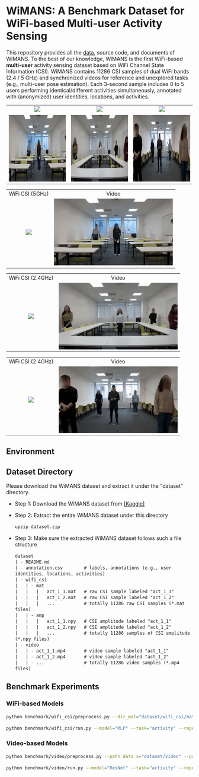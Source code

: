 # WiMANS: A Benchmark Dataset for WiFi-based Multi-user Activity Sensing

This repository provides all the [data](https://www.kaggle.com/datasets/c4ecbbf66f200ced9ad8b7d2e3c0371c6e615ef2ee203174f09bcefb7a12d523), source code, and documents of WiMANS. To the best of our knowledge, WiMANS is the first WiFi-based **multi-user** activity sensing dataset based on WiFi Channel State Information (CSI). WiMANS contains 11286 CSI samples of dual WiFi bands (2.4 / 5 GHz) and synchronized videos for reference and unexplored tasks (e.g., multi-user pose estimation). Each 3-second sample includes 0 to 5 users performing identical/different activities simultaneously, annotated with (anonymized) user identities, locations, and activities.


<table align = "center">
  <tr align = "center"><td><img src="visualize/wifi_csi_act_30_25.gif" height="180"/></td> <td><img src="visualize/wifi_csi_act_49_41.gif" height="180"/></td><td><img src="visualize/wifi_csi_act_88_30.gif" height="180"/></td></tr>
  <tr align = "center"><td><img src="visualize/video_act_30_25.gif" height="180"/></td><td><img src="visualize/video_act_49_41.gif" height="180"/></td><td><img src="visualize/video_act_88_30.gif" height="180"/></td></tr>
</table>


<table align = "center">
  <tr align = "center"><td>WiFi CSI (5GHz)</td> <td>Video</td></tr>
  <tr align = "center"><td><img src="visualize/wifi_csi_act_30_25.gif" height="180"/></td><td><img src="visualize/video_act_30_25.gif" height="180"/></td></tr>
</table>

<table align = "center">
  <tr align = "center"><td>WiFi CSI (2.4GHz)</td> <td>Video</td></tr>
  <tr align = "center"><td><img src="visualize/wifi_csi_act_49_41.gif" height="180"/></td><td><img src="visualize/video_act_49_41.gif" height="180"/></td></tr>
</table>

<table align = "center">
  <tr align = "center"><td>WiFi CSI (2.4GHz)</td> <td>Video</td></tr>
  <tr align = "center"><td><img src="visualize/wifi_csi_act_88_30.gif" height="180"/></td><td><img src="visualize/video_act_88_30.gif" height="180"/></td></tr>
</table>



## Environment



## Dataset Directory

Please download the WiMANS dataset and extract it under the "dataset" directory.

- Step 1: Download the WiMANS dataset from [[Kaggle]](https://www.kaggle.com/datasets/c4ecbbf66f200ced9ad8b7d2e3c0371c6e615ef2ee203174f09bcefb7a12d523)

- Step 2: Extract the entire WiMANS dataset under this directory

  ```sh
  upzip dataset.zip
  ```

- Step 3: Make sure the extracted WiMANS dataset follows such a file structure

    ```
    dataset
    | - README.md
    | - annotation.csv        # labels, annotations (e.g., user identities, locations, activities)
    | - wifi_csi
    |   | - mat
    |   |   |   act_1_1.mat   # raw CSI sample labeled "act_1_1"
    |   |   |   act_1_2.mat   # raw CSI sample labeled "act_1_2"
    |   |   |   ...           # totally 11286 raw CSI samples (*.mat files)
    |   | - amp
    |   |   |   act_1_1.npy   # CSI amplitude labeled "act_1_1"
    |   |   |   act_1_2.npy   # CSI amplitude labeled "act_1_2"
    |   |   |   ...           # totally 11286 samples of CSI amplitude (*.npy files)
    | - video
    |   | - act_1_1.mp4       # video sample labeled "act_1_1"
    |   | - act_1_2.mp4       # video sample labeled "act_1_2"
    |   | - ...               # totally 11286 video samples (*.mp4 files)
    ```



## Benchmark Experiments

### WiFi-based Models



```sh
python benchmark/wifi_csi/preprocess.py --dir_mat="dataset/wifi_csi/mat" --dir_amp="dataset/wifi_csi/amp"
```


```sh
python benchmark/wifi_csi/run.py --model="MLP" --task="activity" --repeat=10
```


### Video-based Models
```sh
python benchmark/video/preprocess.py --path_data_x="dataset/video" --path_data_y="dataset/annotation.csv" --model="ResNet" --path_data_pre_x="dataset/cache/test"
```

```sh
python benchmark/video/run.py --model="ResNet" --task="activity" --repeat=10
```

